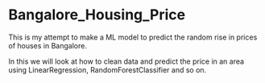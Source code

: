 # Bangalore_Housing_Price
This is my attempt to make a ML model to predict the random rise in prices of houses in Bangalore.

In this we will look at how to clean data and predict the price in an area using LinearRegression, RandomForestClassifier and so on.
